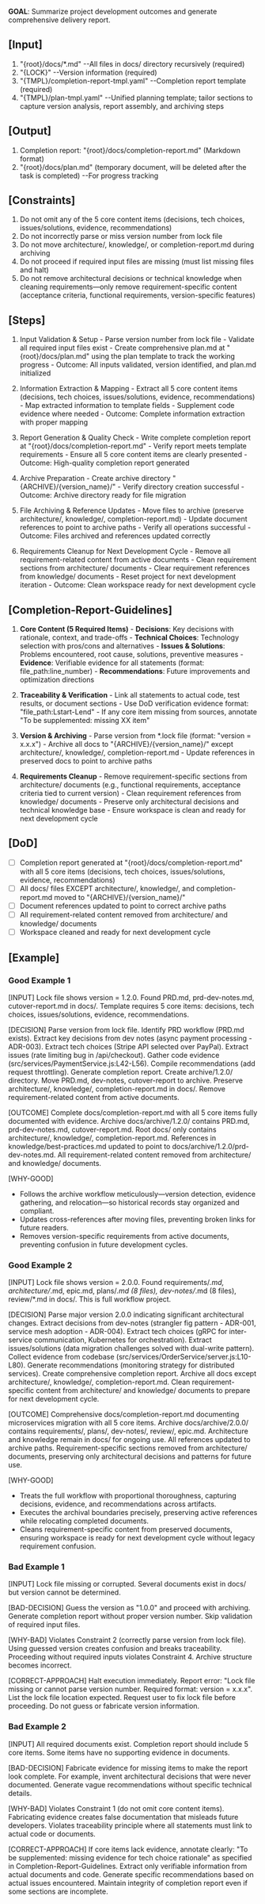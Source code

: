 **GOAL**: Summarize project development outcomes and generate comprehensive delivery report.

## [Input]
  1. "{root}/docs/*.md" --All files in docs/ directory recursively (required)
  2. "{LOCK}" --Version information (required)
  3. "{TMPL}/completion-report-tmpl.yaml" --Completion report template (required)
  4. "{TMPL}/plan-tmpl.yaml" --Unified planning template; tailor sections to capture version analysis, report assembly, and archiving steps

## [Output]
  1. Completion report: "{root}/docs/completion-report.md" (Markdown format)
  2. "{root}/docs/plan.md" (temporary document, will be deleted after the task is completed) --For progress tracking

## [Constraints]
  1. Do not omit any of the 5 core content items (decisions, tech choices, issues/solutions, evidence, recommendations)
  2. Do not incorrectly parse or miss version number from lock file
  3. Do not move architecture/, knowledge/, or completion-report.md during archiving
  4. Do not proceed if required input files are missing (must list missing files and halt)
  5. Do not remove architectural decisions or technical knowledge when cleaning requirements—only remove requirement-specific content (acceptance criteria, functional requirements, version-specific features)

## [Steps]
  1. Input Validation & Setup
    - Parse version number from lock file
    - Validate all required input files exist
    - Create comprehensive plan.md at "{root}/docs/plan.md" using the plan template to track the working progress
    - Outcome: All inputs validated, version identified, and plan.md initialized

  2. Information Extraction & Mapping
    - Extract all 5 core content items (decisions, tech choices, issues/solutions, evidence, recommendations)
    - Map extracted information to template fields
    - Supplement code evidence where needed
    - Outcome: Complete information extraction with proper mapping

  3. Report Generation & Quality Check
    - Write complete completion report at "{root}/docs/completion-report.md"
    - Verify report meets template requirements
    - Ensure all 5 core content items are clearly presented
    - Outcome: High-quality completion report generated

  4. Archive Preparation
    - Create archive directory "{ARCHIVE}/{version_name}/"
    - Verify directory creation successful
    - Outcome: Archive directory ready for file migration

  5. File Archiving & Reference Updates
    - Move files to archive (preserve architecture/, knowledge/, completion-report.md)
    - Update document references to point to archive paths
    - Verify all operations successful
    - Outcome: Files archived and references updated correctly

  6. Requirements Cleanup for Next Development Cycle
    - Remove all requirement-related content from active documents
    - Clean requirement sections from architecture/ documents
    - Clear requirement references from knowledge/ documents
    - Reset project for next development iteration
    - Outcome: Clean workspace ready for next development cycle

## [Completion-Report-Guidelines]
  1. **Core Content (5 Required Items)**
    - **Decisions**: Key decisions with rationale, context, and trade-offs
    - **Technical Choices**: Technology selection with pros/cons and alternatives
    - **Issues & Solutions**: Problems encountered, root cause, solutions, preventive measures
    - **Evidence**: Verifiable evidence for all statements (format: file_path:line_number)
    - **Recommendations**: Future improvements and optimization directions
  
  2. **Traceability & Verification**
    - Link all statements to actual code, test results, or document sections
    - Use DoD verification evidence format: "file_path:Lstart-Lend"
    - If any core item missing from sources, annotate "To be supplemented: missing XX item"
  
  3. **Version & Archiving**
    - Parse version from *.lock file (format: "version = x.x.x")
    - Archive all docs to "{ARCHIVE}/{version_name}/" except architecture/, knowledge/, completion-report.md
    - Update references in preserved docs to point to archive paths
  
  4. **Requirements Cleanup**
    - Remove requirement-specific sections from architecture/ documents (e.g., functional requirements, acceptance criteria tied to current version)
    - Clean requirement references from knowledge/ documents
    - Preserve only architectural decisions and technical knowledge base
    - Ensure workspace is clean and ready for next development cycle

## [DoD]
  - [ ] Completion report generated at "{root}/docs/completion-report.md" with all 5 core items (decisions, tech choices, issues/solutions, evidence, recommendations)
  - [ ] All docs/ files EXCEPT architecture/, knowledge/, and completion-report.md moved to "{ARCHIVE}/{version_name}/"
  - [ ] Document references updated to point to correct archive paths
  - [ ] All requirement-related content removed from architecture/ and knowledge/ documents
  - [ ] Workspace cleaned and ready for next development cycle

## [Example]

### Good Example 1
[INPUT]
Lock file shows version = 1.2.0. Found PRD.md, prd-dev-notes.md, cutover-report.md in docs/. Template requires 5 core items: decisions, tech choices, issues/solutions, evidence, recommendations.

[DECISION]
Parse version from lock file. Identify PRD workflow (PRD.md exists). Extract key decisions from dev notes (async payment processing - ADR-003). Extract tech choices (Stripe API selected over PayPal). Extract issues (rate limiting bug in /api/checkout). Gather code evidence (src/services/PaymentService.js:L42-L56). Compile recommendations (add request throttling). Generate completion report. Create archive/1.2.0/ directory. Move PRD.md, dev-notes, cutover-report to archive. Preserve architecture/, knowledge/, completion-report.md in docs/. Remove requirement-related content from active documents.

[OUTCOME]
Complete docs/completion-report.md with all 5 core items fully documented with evidence. Archive docs/archive/1.2.0/ contains PRD.md, prd-dev-notes.md, cutover-report.md. Root docs/ only contains architecture/, knowledge/, completion-report.md. References in knowledge/best-practices.md updated to point to docs/archive/1.2.0/prd-dev-notes.md. All requirement-related content removed from architecture/ and knowledge/ documents.

[WHY-GOOD]
- Follows the archive workflow meticulously—version detection, evidence gathering, and relocation—so historical records stay organized and compliant.
- Updates cross-references after moving files, preventing broken links for future readers.
- Removes version-specific requirements from active documents, preventing confusion in future development cycles.

### Good Example 2
[INPUT]
Lock file shows version = 2.0.0. Found requirements/*.md, architecture/*.md, epic.md, plans/*.md (8 files), dev-notes/*.md (8 files), review/*.md in docs/. This is full workflow project.

[DECISION]
Parse major version 2.0.0 indicating significant architectural changes. Extract decisions from dev-notes (strangler fig pattern - ADR-001, service mesh adoption - ADR-004). Extract tech choices (gRPC for inter-service communication, Kubernetes for orchestration). Extract issues/solutions (data migration challenges solved with dual-write pattern). Collect evidence from codebase (src/services/OrderService/server.js:L10-L80). Generate recommendations (monitoring strategy for distributed services). Create comprehensive completion report. Archive all docs except architecture/, knowledge/, completion-report.md. Clean requirement-specific content from architecture/ and knowledge/ documents to prepare for next development cycle.

[OUTCOME]
Comprehensive docs/completion-report.md documenting microservices migration with all 5 core items. Archive docs/archive/2.0.0/ contains requirements/, plans/, dev-notes/, review/, epic.md. Architecture and knowledge remain in docs/ for ongoing use. All references updated to archive paths. Requirement-specific sections removed from architecture/ documents, preserving only architectural decisions and patterns for future use.

[WHY-GOOD]
- Treats the full workflow with proportional thoroughness, capturing decisions, evidence, and recommendations across artifacts.
- Executes the archival boundaries precisely, preserving active references while relocating completed documents.
- Cleans requirement-specific content from preserved documents, ensuring workspace is ready for next development cycle without legacy requirement confusion.

### Bad Example 1
[INPUT]
Lock file missing or corrupted. Several documents exist in docs/ but version cannot be determined.

[BAD-DECISION]
Guess the version as "1.0.0" and proceed with archiving. Generate completion report without proper version number. Skip validation of required input files.

[WHY-BAD]
Violates Constraint 2 (correctly parse version from lock file). Using guessed version creates confusion and breaks traceability. Proceeding without required inputs violates Constraint 4. Archive structure becomes incorrect.

[CORRECT-APPROACH]
Halt execution immediately. Report error: "Lock file missing or cannot parse version number. Required format: version = x.x.x". List the lock file location expected. Request user to fix lock file before proceeding. Do not guess or fabricate version information.

### Bad Example 2
[INPUT]
All required documents exist. Completion report should include 5 core items. Some items have no supporting evidence in documents.

[BAD-DECISION]
Fabricate evidence for missing items to make the report look complete. For example, invent architectural decisions that were never documented. Generate vague recommendations without specific technical details.

[WHY-BAD]
Violates Constraint 1 (do not omit core content items). Fabricating evidence creates false documentation that misleads future developers. Violates traceability principle where all statements must link to actual code or documents.

[CORRECT-APPROACH]
If core items lack evidence, annotate clearly: "To be supplemented: missing evidence for tech choice rationale" as specified in Completion-Report-Guidelines. Extract only verifiable information from actual documents and code. Generate specific recommendations based on actual issues encountered. Maintain integrity of completion report even if some sections are incomplete.
